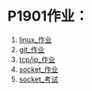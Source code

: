 # P1901作业：

1. <a href= "./linux_作业/linux_作业.md"> linux_作业</a>
2. <a href= "./git_作业/git_作业.md"> git_作业</a>
3. <a href= "tcp_ip_proto_homework.md"> tcp/ip_作业</a>
4. <a href= "./socket_作业/3"> socket_作业</a>
5. <a href= "./socket_考试"> socket_考试</a>